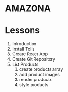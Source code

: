 # AMAZONA

# Lessons
1. Introduction
2. Install Tolls
3. Create React App
4. Create Git Repository
5. List Products
    1. create products array
    2. add product images
    3. render products
    4. style products
